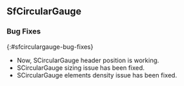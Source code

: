 ## SfCircularGauge

### Bug Fixes
{:#sfcirculargauge-bug-fixes}

* Now, SCircularGauge header position is working.
* SCircularGauge sizing issue has been fixed.
* SCircularGauge elements density issue has been fixed.
